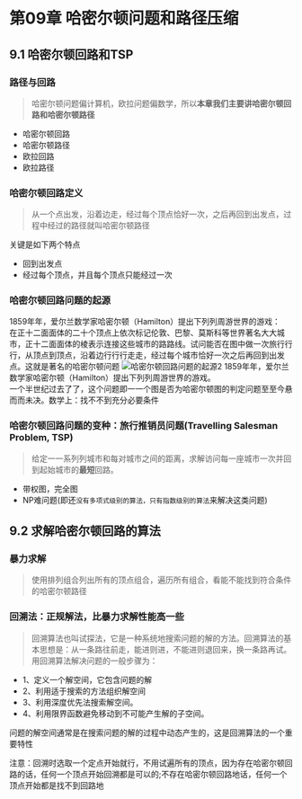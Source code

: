 # 第09章 哈密尔顿问题和路径压缩

## 9.1 哈密尔顿回路和TSP

### 路径与回路
> 哈密尔顿问题偏计算机，欧拉问题偏数学，所以**本章我们主要讲哈密尔顿回路和哈密尔顿路径**
+ 哈密尔顿回路
+ 哈密尔顿路径
+ 欧拉回路
+ 欧拉路径

### 哈密尔顿回路定义
> 从一个点出发，沿着边走，经过每个顶点恰好一次，之后再回到出发点，过程中经过的路径就叫哈密尔顿路径

关键是如下两个特点
+ 回到出发点
+ 经过每个顶点，并且每个顶点只能经过一次

### 哈密尔顿回路问题的起源
1859年年，爱尔兰数学家哈密尔顿（Hamilton）提出下列列周游世界的游戏：  
在正十二⾯面体的二十个顶点上依次标记伦敦、巴黎、莫斯科等世界著名⼤大城市，正十二⾯面体的棱表示连接这些城市的路路线。试问能否在图中做一次旅⾏行行，从顶点到顶点，沿着边⾏行行⾛走，经过每个城市恰好一次之后再回到出发点。这就是著名的哈密尔顿问题
![哈密尔顿回路问题的起源2](https://img.mukewang.com/szimg/5dfc2ccc0001283e17281080.jpg)
1859年年，爱尔兰数学家哈密尔顿（Hamilton）提出下列列周游世界的游戏。  
一个半世纪过去了了，这个问题即⼀一个图是否为哈密尔顿图的判定问题⾄至今悬⽽而未决。数学上：找不不到充分必要条件

### 哈密尔顿回路问题的变种：旅行推销员问题(Travelling Salesman Problem, **TSP**)
> 给定⼀一系列列城市和每对城市之间的距离，求解访问每一座城市⼀次并回到起始城市的**最短**回路。

+ 带权图，完全图
+ NP难问题(即还`没有多项式级别的算法，只有指数级别的算法`来解决这类问题)

## 9.2 求解哈密尔顿回路的算法

### 暴力求解
> 使用排列组合列出所有的顶点组合，遍历所有组合，看能不能找到符合条件的哈密尔顿路径

### 回溯法：正规解法，比暴力求解性能高一些

> 回溯算法也叫试探法，它是一种系统地搜索问题的解的方法。回溯算法的基本思想是：从一条路往前走，能进则进，不能进则退回来，换一条路再试。用回溯算法解决问题的一般步骤为：
+ 1、定义一个解空间，它包含问题的解
+ 2、利用适于搜索的方法组织解空间
+ 3、利用深度优先法搜索解空间。
+ 4、利用限界函数避免移动到不可能产生解的子空间。

问题的解空间通常是在搜索问题的解的过程中动态产生的，这是回溯算法的一个重要特性

注意：回溯时选取一个定点开始就行，不用试遍所有的顶点，因为存在哈密尔顿回路的话，任何一个顶点开始回溯都是可以的;不存在哈密尔顿回路地话，任何一个顶点开始都是找不到回路地